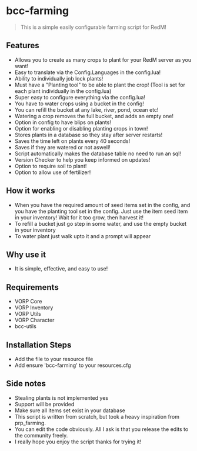 # bcc-farming

>This is a simple easily configurable farming script for RedM!

## Features
- Allows you to create as many crops to plant for your RedM server as you want!
- Easy to translate via the Config.Languages in the config.lua!
- Ability to individually job lock plants!
- Must have a "Planting tool" to be able to plant the crop! (Tool is set for each plant individually in the config.lua)
- Super easy to configure everything via the config.lua!
- You have to water crops using a bucket in the config!
- You can refill the bucket at any lake, river, pond, ocean etc!
- Watering a crop removes the full bucket, and adds an empty one!
- Option in config to have blips on plants!
- Option for enabling or disabling planting crops in town!
- Stores plants in a database so they stay after server restarts!
- Saves the time left on plants every 40 seconds!
- Saves if they are watered or not aswell!
- Script automatically makes the database table no need to run an sql!
- Version Checker to help you keep informed on updates!
- Option to require soil to plant!
- Option to allow use of fertilizer!

## How it works
- When you have the required amount of seed items set in the config, and you have the planting tool set in the config. Just use the item seed item in your inventory! Wait for it too grow, then harvest it!
- To refill a bucket just go step in some water, and use the empty bucket in your inventory
- To water plant just walk upto it and a prompt will appear

## Why use it
- It is simple, effective, and easy to use!

## Requirements
- VORP Core
- VORP Inventory
- VORP Utils
- VORP Character
- bcc-utils

## Installation Steps
- Add the file to your resource file
- Add ensure 'bcc-farming' to your resources.cfg

## Side notes
- Stealing plants is not implemented yes
- Support will be provided
- Make sure all items set exist in your database
- This script is written from scratch, but took a heavy inspiration from prp_farming.
- You can edit the code obviously. All I ask is that you release the edits to the community freely.
- I really hope you enjoy the script thanks for trying it!